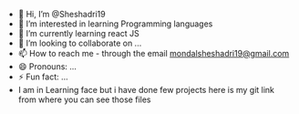 - 👋 Hi, I’m @Sheshadri19
- 👀 I’m interested in learning Programming languages 
- 🌱 I’m currently learning react JS
- 💞️ I’m looking to collaborate on ...
- 📫 How to reach me - through the email mondalsheshadri19@gmail.com
- 😄 Pronouns: ...
- ⚡ Fun fact: ...
- I am in Learning face but i have done few projects here is my git link from where you can see those files

<!---
Sheshadri19/Sheshadri19 is a ✨ special ✨ repository because its `README.md` (this file) appears on your GitHub profile.
You can click the Preview link to take a look at your changes.
--->
